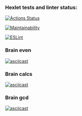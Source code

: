 ### Hexlet tests and linter status:
[![Actions Status](https://github.com/amarynets/frontend-project-lvl1/workflows/hexlet-check/badge.svg)](https://github.com/amarynets/frontend-project-lvl1/actions)

[![Maintainability](https://api.codeclimate.com/v1/badges/a99a88d28ad37a79dbf6/maintainability)](https://codeclimate.com/github/amarynets/frontend-project-lvl1)

[![ESLint](https://github.com/amarynets/frontend-project-lvl1/actions/workflows/main.yml/badge.svg)](https://github.com/amarynets/frontend-project-lvl1/actions/workflows/main.yml)

### Brain even
[![asciicast](https://asciinema.org/a/jC8psPKbfW8RqHWmbtQ7UUSVK.svg)](https://asciinema.org/a/jC8psPKbfW8RqHWmbtQ7UUSVK)

### Brain calcs
[![asciicast](https://asciinema.org/a/AlObfQVNZgYe6JAESg15pWODg.svg)](https://asciinema.org/a/AlObfQVNZgYe6JAESg15pWODg)

### Brain gcd
[![asciicast](https://asciinema.org/a/Ffy7nTVNq7IRR5Ggr6lmCIhYx.svg)](https://asciinema.org/a/Ffy7nTVNq7IRR5Ggr6lmCIhYx)